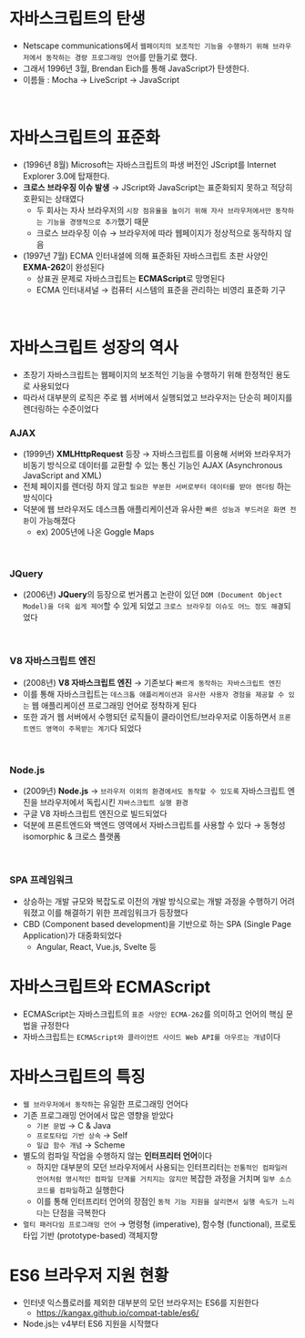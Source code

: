 # 자바스크립트의 탄생
- Netscape communications에서 `웹페이지의 보조적인 기능을 수행하기 위해 브라우저에서 동작하는 경량 프로그래밍 언어`를 만들기로 했다. 
- 그래서 1996년 3월, Brendan Eich를 통해 JavaScript가 탄생한다.
- 이름들 : Mocha &rarr; LiveScript &rarr; JavaScript
<br/>

# 자바스크립트의 표준화
- (1996년 8월) Microsoft는 자바스크립트의 파생 버전인 JScript를 Internet Explorer 3.0에 탑재한다.
- **크로스 브라우징 이슈 발생** &rarr; JScript와 JavaScript는 표준화되지 못하고 적당히 호환되는 상태였다
  - 두 회사는 자사 브라우저의 `시장 점유율을 높이기 위해 자사 브라우저에서만 동작하는 기능을 경쟁적으로 추가`했기 때문
  - 크로스 브라우징 이슈 &rarr; 브라우저에 따라 웹페이지가 정상적으로 동작하지 않음
- (1997년 7월) ECMA 인터내셜에 의해 표준화된 자바스크립트 초판 사양인 **EXMA-262**이 완성된다
  - 상표권 문제로 자바스크립트는 **ECMAScript**로 망명된다
  - ECMA 인터내셔널 &rarr; 컴퓨터 시스템의 표준을 관리하는 비영리 표준화 기구
<br/>

# 자바스크립트 성장의 역사
- 초장기 자바스크립트는 웹페이지의 보조적인 기능을 수행하기 위해 한정적인 용도로 사용되었다
- 따라서 대부분의 로직은 주로 웹 서버에서 실행되었고 브라우저는 단순히 페이지를 렌더링하는 수준이었다

### AJAX
- (1999년) **XMLHttpRequest** 등장 &rarr; 자바스크립트를 이용해 서버와 브라우저가 비동기 방식으로 데이터를 교환할 수 있는 통신 기능인 AJAX (Asynchronous JavaScript and XML)
- 전체 페이지를 렌더링 하지 않고 `필요한 부분한 서버로부터 데이터를 받아 렌더링` 하는 방식이다
- 덕분에 웹 브라우저도 데스크톱 애플리케이션과 유사한 `빠른 성능과 부드러운 화면 전환`이 가능해졌다
  - ex) 2005년에 나온 Goggle Maps
<br/>

### JQuery
- (2006년) **JQuery**의 등장으로 번거롭고 논란이 있던 `DOM (Document Object Model)을 더욱 쉽게 제어`할 수 있게 되었고 `크로스 브라우징 이슈도 어느 정도 해결`되었다
<br/>

### V8 자바스크립트 엔진
- (2008년) **V8 자바스크립트 엔진** &rarr; 기존보다 `빠르게 동작하는 자바스크립트 엔진`
- 이를 통해 자바스크립트는 `데스크톱 애플리케이션과 유사한 사용자 경험을 제공할 수 있는` 웹 애플리케이션 프로그래밍 언어로 정착하게 된다
- 또한 과거 웹 서버에서 수행되던 로직들이 클라이언트/브라우저로 이동하면서 `프론트엔드 영역이 주목받는 계기`다 되었다
<br/>

### Node.js
- (2009년) **Node.js** &rarr; `브라우저 이외의 환경에서도 동작할 수 있도록` 자바스크립트 엔진을 브라우저에서 독립시킨 `자바스크립트 실행 환경`
- 구글 V8 자바스크립트 엔진으로 빌드되었다
- 덕분에 프론트엔드와 백엔드 영역에서 자바스크립트를 사용할 수 있다 &rarr; 동형성 isomorphic & 크로스 플랫폼
<br/>

### SPA 프레임워크
- 상승하는 개발 규모와 복잡도로 이전의 개발 방식으로는 개발 과정을 수행하기 어려워졌고 이를 해결하기 위한 프레임워크가 등장했다
- CBD (Component based development)을 기반으로 하는 SPA (Single Page Application)가 대중화되었다
  - Angular, React, Vue.js, Svelte 등

# 자바스크립트와 ECMAScript
- ECMAScript는 자바스크립트의 `표준 사양인 ECMA-262`를 의미하고 언어의 핵심 문법을 규정한다
- 자바스크립트는 `ECMAScript와 클라이언트 사이드 Web API를 아우르는 개념`이다

# 자바스크립트의 특징
- `웹 브라우저에서 동작하`는 유일한 프로그래밍 언어다
- 기존 프로그래밍 언어에서 많은 영향을 받았다
  - `기본 문법` &rarr; C & Java
  - `프로토타입 기반 상속` &rarr; Self
  - `일급 함수 개념` &rarr; Scheme
- 별도의 컴파일 작업을 수행하지 않는 **인터프리터 언어**이다
  - 하지만 대부분의 모던 브라우저에서 사용되는 인터프리터는 `전통적인 컴파일러 언어처럼 명시적인 컴파일 단계를 거치지는 않지만` 복잡한 과정을 거치며 `일부 소스코드를 컴파일`하고 실행한다
  - 이를 통해 인터프리터 언어의 장점인 `동적 기능 지원을 살리면서 실행 속도가 느리다`는 단점을 극복한다
- `멀티 패러다임 프로그래밍 언어` &rarr; 명령형 (imperative), 함수형 (functional), 프로토타입 기반 (prototype-based) 객체지향 

# ES6 브라우저 지원 현황
- 인터넷 익스플로러를 제외한 대부분의 모던 브라우저는 ES6를 지원한다
  - https://kangax.github.io/compat-table/es6/
- Node.js는 v4부터 ES6 지원을 시작했다
